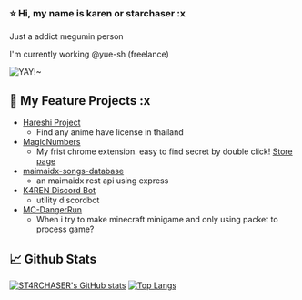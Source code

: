 ### ⭐ Hi, my name is karen or starchaser :x

Just a addict megumin person

I'm currently working @yue-sh (freelance)

<img src="https://i.imgur.com/VU3YT6w.webp" alt="YAY!~" />

## 🔦 My Feature Projects :x
- [Hareshi Project](https://hareshi.net)
  - Find any anime have license in thailand
- [MagicNumbers](https://github.com/ST4RCHASER/MagicNumbers)
  - My frist chrome extension. easy to find secret by double click! [Store page](https://chrome.google.com/webstore/detail/magicnumbers/eachmpbcaoeffcmbeokmafkgdaffedpi)
- [maimaidx-songs-database](https://github.com/ST4RCHASER/maimaidx-songs-database) 
  - an maimaidx rest api using express
- [K4REN Discord Bot](http://karen.starchaser.me/)
  - utility discordbot
- [MC-DangerRun](https://github.com/ST4RCHASER/DangerRun)
  - When i try to make minecraft minigame and only using packet to process game?

## 📈 Github Stats
[![ST4RCHASER's GitHub stats](https://github-readme-stats.vercel.app/api?username=ST4RCHASER&show_icons=true&title_color=b19cd9&icon_color=b19cd9&border_color=0D1117&text_color=b19cd9&bg_color=0D1117)](https://github.com/anuraghazra/github-readme-stats)
[![Top Langs](https://github-readme-stats.vercel.app/api/top-langs/?username=anuraghazra&layout=compact&title_color=b19cd9&icon_color=b19cd9&border_color=0D1117&text_color=b19cd9&bg_color=0D1117)](https://github.com/anuraghazra/github-readme-stats)
<!--
**ST4RCHASER/ST4RCHASER** is a ✨ _special_ ✨ repository because its `README.md` (this file) appears on your GitHub profile.

Here are some ideas to get you started:

- 🔭 I’m currently working on ...
- 🌱 I’m currently learning ...
- 👯 I’m looking to collaborate on ...
- 🤔 I’m looking for help with ...
- 💬 Ask me about ...
- 📫 How to reach me: ...
- 😄 Pronouns: ...
- ⚡ Fun fact: ...
-->
